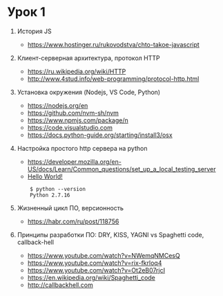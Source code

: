 # Урок 1

1. История JS 
    - https://www.hostinger.ru/rukovodstva/chto-takoe-javascript
    
2. Клиент-серверная архитектура, протокол HTTP 
    - https://ru.wikipedia.org/wiki/HTTP
    - http://www.4stud.info/web-programming/protocol-http.html

3. Установка окружения (Nodejs, VS Code, Python)
    - https://nodejs.org/en
    - https://github.com/nvm-sh/nvm
    - https://www.npmjs.com/package/n
    - https://code.visualstudio.com
    - https://docs.python-guide.org/starting/install3/osx

4. Настройка простого http сервера на python
    - https://developer.mozilla.org/en-US/docs/Learn/Common_questions/set_up_a_local_testing_server
    - [Hello World!](https://github.com/alivanov/dev_course/tree/main/Block_1/Lesson_1/Lesson_1_4)

    ```
        $ python --version
        Python 2.7.16
    ```

5. Жизненный цикл ПО, версионность
    - https://habr.com/ru/post/118756

6. Принципы разработки ПО: DRY, KISS, YAGNI vs Spaghetti code, callback-hell
    - https://www.youtube.com/watch?v=NWemqNMCesQ
    - https://www.youtube.com/watch?v=rix-fkrloq4
    - https://www.youtube.com/watch?v=Ot2eB07rjcI
    - https://en.wikipedia.org/wiki/Spaghetti_code
    - http://callbackhell.com



